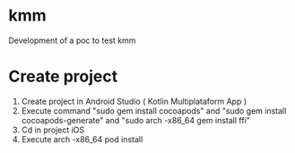 # kmm
Development of a poc to test kmm

# Create project

1) Create project in Android Studio ( Kotlin Multiplataform App ) 
2) Execute command  "sudo gem install cocoapods"  and "sudo gem install cocoapods-generate" and "sudo arch -x86_64 gem install ffi"
3) Cd in project iOS
4) Execute  arch -x86_64 pod install

